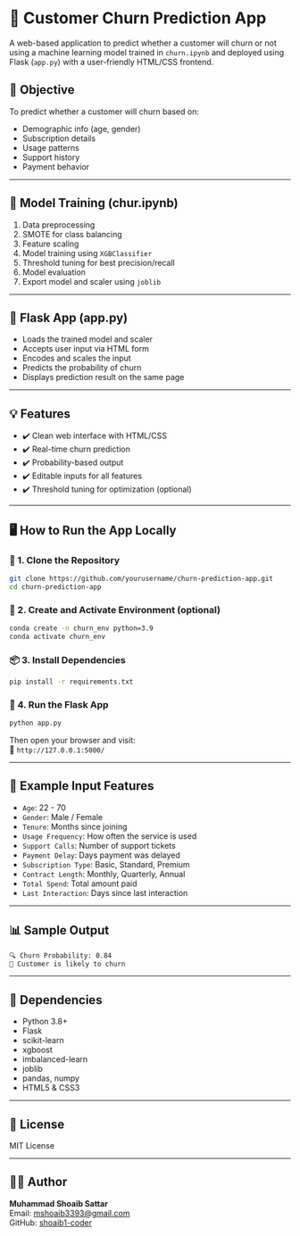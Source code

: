 
# 🧠 Customer Churn Prediction App

A web-based application to predict whether a customer will churn or not using a machine learning model trained in `churn.ipynb` and deployed using Flask (`app.py`) with a user-friendly HTML/CSS frontend.





## 🎯 Objective

To predict whether a customer will churn based on:
- Demographic info (age, gender)
- Subscription details
- Usage patterns
- Support history
- Payment behavior

---

## 🧪 Model Training (chur.ipynb)

1. Data preprocessing
2. SMOTE for class balancing
3. Feature scaling
4. Model training using `XGBClassifier`
5. Threshold tuning for best precision/recall
6. Model evaluation
7. Export model and scaler using `joblib`

---

## 🚀 Flask App (app.py)

- Loads the trained model and scaler
- Accepts user input via HTML form
- Encodes and scales the input
- Predicts the probability of churn
- Displays prediction result on the same page

---

## 💡 Features

- ✔️ Clean web interface with HTML/CSS
- ✔️ Real-time churn prediction
- ✔️ Probability-based output
- ✔️ Editable inputs for all features
- ✔️ Threshold tuning for optimization (optional)

---

## 🖥️ How to Run the App Locally

### 🔧 1. Clone the Repository

```bash
git clone https://github.com/yourusername/churn-prediction-app.git
cd churn-prediction-app
```

### 🐍 2. Create and Activate Environment (optional)

```bash
conda create -n churn_env python=3.9
conda activate churn_env
```

### 📦 3. Install Dependencies

```bash
pip install -r requirements.txt
```

### 🧠 4. Run the Flask App

```bash
python app.py
```

Then open your browser and visit:  
📍 `http://127.0.0.1:5000/`

---

## 🧾 Example Input Features

- `Age`: 22 - 70
- `Gender`: Male / Female
- `Tenure`: Months since joining
- `Usage Frequency`: How often the service is used
- `Support Calls`: Number of support tickets
- `Payment Delay`: Days payment was delayed
- `Subscription Type`: Basic, Standard, Premium
- `Contract Length`: Monthly, Quarterly, Annual
- `Total Spend`: Total amount paid
- `Last Interaction`: Days since last interaction

---

## 📊 Sample Output

```bash
🔍 Churn Probability: 0.84
🛑 Customer is likely to churn
```

---

## 📌 Dependencies

- Python 3.8+
- Flask
- scikit-learn
- xgboost
- imbalanced-learn
- joblib
- pandas, numpy
- HTML5 & CSS3

---

## 📜 License

MIT License

---

## 🙋‍♂️ Author

**Muhammad Shoaib Sattar**  
Email: mshoaib3393@gmail.com  
GitHub: [shoaib1-coder](https://github.com/shoaib1-coder)
